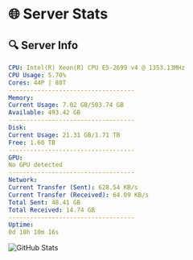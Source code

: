 # 🌐 Server Stats
## 🔍 Server Info
```yaml
CPU: Intel(R) Xeon(R) CPU E5-2699 v4 @ 1353.13MHz
CPU Usage: 5.70%
Cores: 44P | 88T
-----------------------------------
Memory:
Current Usage: 7.02 GB/503.74 GB
Available: 493.42 GB
-----------------------------------
Disk:
Current Usage: 21.31 GB/1.71 TB
Free: 1.60 TB
-----------------------------------
GPU:
No GPU detected
-----------------------------------
Network:
Current Transfer (Sent): 628.54 KB/s
Current Transfer (Received): 64.09 KB/s
Total Sent: 48.41 GB
Total Received: 14.74 GB
-----------------------------------
Uptime:
0d 18h 10m 16s
```
![GitHub Stats](https://img.shields.io/badge/Updated-2025-04-20_11:19:04-blue)